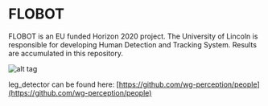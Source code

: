 # FLOBOT

FLOBOT is an EU funded Horizon 2020 project. The University of Lincoln is responsible for developing Human Detection and Tracking System. Results are accumulated in this repository.

![alt tag](https://github.com/LCAS/FLOBOT/blob/master/flobot_uml.png)

leg_detector can be found here: [https://github.com/wg-perception/people](https://github.com/wg-perception/people)
